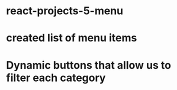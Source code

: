 # react-projects-5-menu

# created list of menu items

# Dynamic buttons that allow us to filter each category
